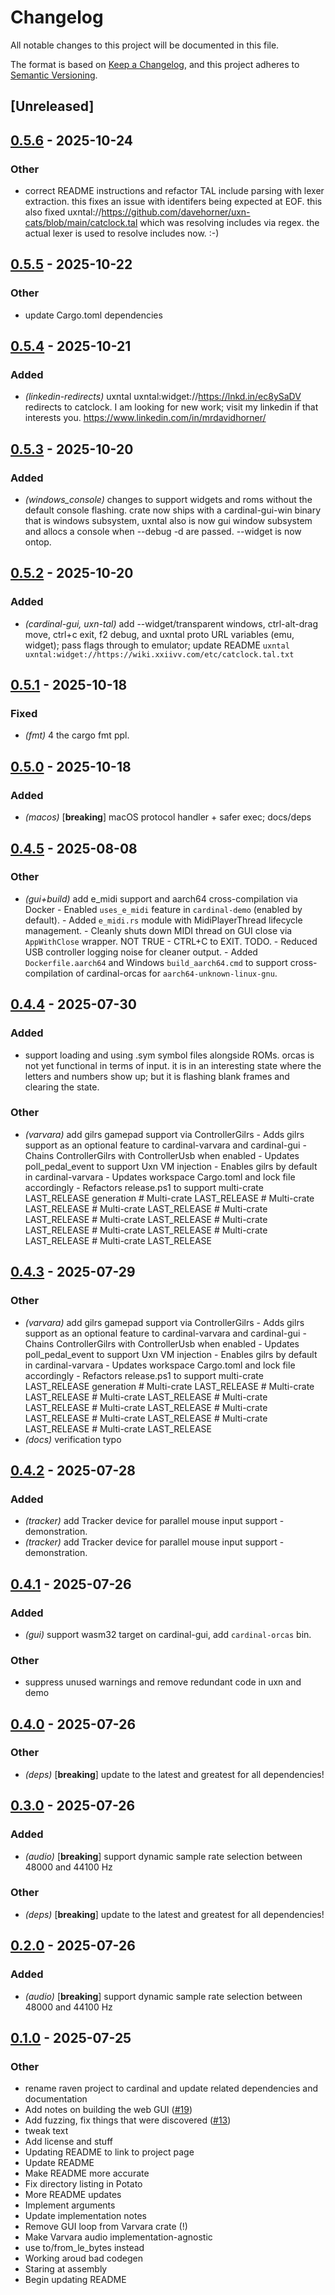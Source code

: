 # Changelog

All notable changes to this project will be documented in this file.

The format is based on [Keep a Changelog](https://keepachangelog.com/en/1.0.0/),
and this project adheres to [Semantic Versioning](https://semver.org/spec/v2.0.0.html).

## [Unreleased]

## [0.5.6](https://github.com/davehorner/cardinal/compare/cardinal-uxn-v0.5.5...cardinal-uxn-v0.5.6) - 2025-10-24

### Other

- correct README instructions and refactor TAL include parsing with lexer extraction.  this fixes an issue with identifers being expected at EOF.  this also fixed uxntal://https://github.com/davehorner/uxn-cats/blob/main/catclock.tal which was resolving includes via regex.  the actual lexer is used to resolve includes now. :-)

## [0.5.5](https://github.com/davehorner/cardinal/compare/v0.5.4...v0.5.5) - 2025-10-22

### Other

- update Cargo.toml dependencies

## [0.5.4](https://github.com/davehorner/cardinal/compare/cardinal-uxn-v0.5.3...cardinal-uxn-v0.5.4) - 2025-10-21

### Added

- *(linkedin-redirects)* uxntal uxntal:widget://https://lnkd.in/ec8ySaDV redirects to catclock.  I am looking for new work; visit my linkedin if that interests you. https://www.linkedin.com/in/mrdavidhorner/

## [0.5.3](https://github.com/davehorner/cardinal/compare/cardinal-uxn-v0.5.2...cardinal-uxn-v0.5.3) - 2025-10-20

### Added

- *(windows_console)* changes to support widgets and roms without the default console flashing.  crate now ships with a cardinal-gui-win binary that is windows subsystem, uxntal also is now gui window subsystem and allocs a console when --debug -d are passed.  --widget is now ontop.

## [0.5.2](https://github.com/davehorner/cardinal/compare/cardinal-uxn-v0.5.1...cardinal-uxn-v0.5.2) - 2025-10-20

### Added

- *(cardinal-gui, uxn-tal)* add --widget/transparent windows, ctrl-alt-drag move, ctrl+c exit, f2 debug, and uxntal proto URL variables (emu, widget); pass flags through to emulator; update README `uxntal uxntal:widget://https://wiki.xxiivv.com/etc/catclock.tal.txt`

## [0.5.1](https://github.com/davehorner/cardinal/compare/cardinal-uxn-v0.5.0...cardinal-uxn-v0.5.1) - 2025-10-18

### Fixed

- *(fmt)* 4 the cargo fmt ppl.

## [0.5.0](https://github.com/davehorner/cardinal/compare/cardinal-uxn-v0.4.5...cardinal-uxn-v0.5.0) - 2025-10-18

### Added

- *(macos)* [**breaking**] macOS protocol handler + safer exec; docs/deps

## [0.4.5](https://github.com/davehorner/cardinal/compare/cardinal-uxn-v0.4.4...cardinal-uxn-v0.4.5) - 2025-08-08

### Other

- *(gui+build)* add e_midi support and aarch64 cross-compilation via Docker  - Enabled `uses_e_midi` feature in `cardinal-demo` (enabled by default). - Added `e_midi.rs` module with MidiPlayerThread lifecycle management. - Cleanly shuts down MIDI thread on GUI close via `AppWithClose` wrapper.  NOT TRUE - CTRL+C to EXIT.  TODO. - Reduced USB controller logging noise for cleaner output. - Added `Dockerfile.aarch64` and Windows `build_aarch64.cmd` to support   cross-compilation of cardinal-orcas for `aarch64-unknown-linux-gnu`.

## [0.4.4](https://github.com/davehorner/cardinal/compare/cardinal-uxn-v0.4.3...cardinal-uxn-v0.4.4) - 2025-07-30

### Added

- support loading and using .sym symbol files alongside ROMs.  orcas is not yet functional in terms of input.  it is in an interesting state where the letters and numbers show up;  but it is flashing blank frames and clearing the state.

### Other

- *(varvara)* add gilrs gamepad support via ControllerGilrs  - Adds gilrs support as an optional feature to cardinal-varvara and cardinal-gui - Chains ControllerGilrs with ControllerUsb when enabled - Updates poll_pedal_event to support Uxn VM injection - Enables gilrs by default in cardinal-varvara - Updates workspace Cargo.toml and lock file accordingly - Refactors release.ps1 to support multi-crate LAST_RELEASE generation  # Multi-crate LAST_RELEASE  # Multi-crate LAST_RELEASE  # Multi-crate LAST_RELEASE  # Multi-crate LAST_RELEASE  # Multi-crate LAST_RELEASE  # Multi-crate LAST_RELEASE  # Multi-crate LAST_RELEASE  # Multi-crate LAST_RELEASE  # Multi-crate LAST_RELEASE

## [0.4.3](https://github.com/davehorner/cardinal/compare/v0.4.2...v0.4.3) - 2025-07-29

### Other

- *(varvara)* add gilrs gamepad support via ControllerGilrs  - Adds gilrs support as an optional feature to cardinal-varvara and cardinal-gui - Chains ControllerGilrs with ControllerUsb when enabled - Updates poll_pedal_event to support Uxn VM injection - Enables gilrs by default in cardinal-varvara - Updates workspace Cargo.toml and lock file accordingly - Refactors release.ps1 to support multi-crate LAST_RELEASE generation  # Multi-crate LAST_RELEASE  # Multi-crate LAST_RELEASE  # Multi-crate LAST_RELEASE  # Multi-crate LAST_RELEASE  # Multi-crate LAST_RELEASE  # Multi-crate LAST_RELEASE  # Multi-crate LAST_RELEASE  # Multi-crate LAST_RELEASE  # Multi-crate LAST_RELEASE
- *(docs)* verification typo

## [0.4.2](https://github.com/davehorner/cardinal/compare/cardinal-uxn-v0.4.1...cardinal-uxn-v0.4.2) - 2025-07-28

### Added

- *(tracker)* add Tracker device for parallel mouse input support - demonstration.
- *(tracker)* add Tracker device for parallel mouse input support - demonstration.

## [0.4.1](https://github.com/davehorner/cardinal/compare/cardinal-uxn-v0.4.0...cardinal-uxn-v0.4.1) - 2025-07-26

### Added

- *(gui)* support wasm32 target on cardinal-gui, add `cardinal-orcas` bin.

### Other

- suppress unused warnings and remove redundant code in uxn and demo

## [0.4.0](https://github.com/davehorner/cardinal/compare/cardinal-uxn-v0.3.0...cardinal-uxn-v0.4.0) - 2025-07-26

### Other

- *(deps)* [**breaking**] update to the latest and greatest for all dependencies!

## [0.3.0](https://github.com/davehorner/cardinal/compare/cardinal-uxn-v0.2.0...cardinal-uxn-v0.3.0) - 2025-07-26

### Added

- *(audio)* [**breaking**] support dynamic sample rate selection between 48000 and 44100 Hz

### Other

- *(deps)* [**breaking**] update to the latest and greatest for all dependencies!

## [0.2.0](https://github.com/davehorner/cardinal/compare/cardinal-uxn-v0.1.0...cardinal-uxn-v0.2.0) - 2025-07-26

### Added

- *(audio)* [**breaking**] support dynamic sample rate selection between 48000 and 44100 Hz

## [0.1.0](https://github.com/davehorner/cardinal/releases/tag/cardinal-uxn-v0.1.0) - 2025-07-25

### Other

- rename raven project to cardinal and update related dependencies and documentation
- Add notes on building the web GUI ([#19](https://github.com/davehorner/cardinal/pull/19))
- Add fuzzing, fix things that were discovered ([#13](https://github.com/davehorner/cardinal/pull/13))
- tweak text
- Add license and stuff
- Updating README to link to project page
- Update README
- Make README more accurate
- Fix directory listing in Potato
- More README updates
- Implement arguments
- Update implementation notes
- Remove GUI loop from Varvara crate (!)
- Make Varvara audio implementation-agnostic
- use to/from_le_bytes instead
- Working aroud bad codegen
- Staring at assembly
- Begin updating README
